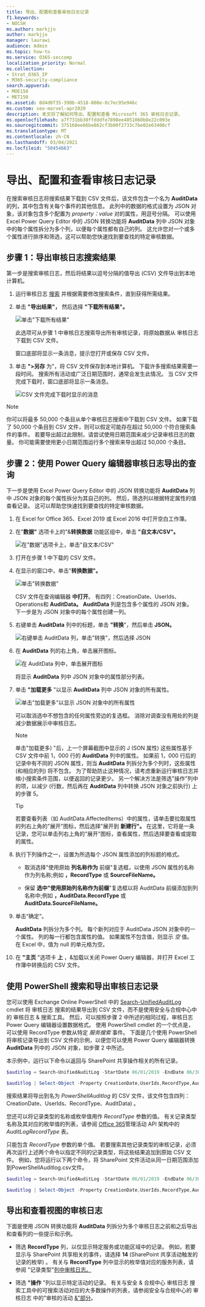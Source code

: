 ```yaml
---
title: 导出、配置和查看审核日志记录
f1.keywords:
- NOCSH
ms.author: markjjo
author: markjjo
manager: laurawi
audience: Admin
ms.topic: how-to
ms.service: O365-seccomp
localization_priority: Normal
ms.collection:
- Strat_O365_IP
- M365-security-compliance
search.appverid:
- MOE150
- MET150
ms.assetid: 0d4d0f35-390b-4518-800e-0c7ec95e946c
ms.custom: seo-marvel-apr2020
description: 本文将了解如何导出、配置和查看 Microsoft 365 审核日志记录。
ms.openlocfilehash: a7f731bb30ffdddfe7898ee4051060b8e22c093e
ms.sourcegitcommit: 375168ee66be862cf3b00f2733c7be02e63408cf
ms.translationtype: MT
ms.contentlocale: zh-CN
ms.lasthandoff: 03/04/2021
ms.locfileid: "50454663"
---
```

# <a name="export-configure-and-view-audit-log-records"></a>导出、配置和查看审核日志记录

在搜索审核日志将搜索结果下载到 CSV 文件后，该文件包含一个名为 **AuditData** 的列，其中包含有关每个事件的其他信息。 此列中的数据的格式设置为 JSON 对象，该对象包含多个配置为 *property：value* 对的属性，用逗号分隔。 可以使用 Excel Power Query Editor 中的 JSON 转换功能将 **AuditData** 列中 JSON 对象中的每个属性拆分为多个列，以便每个属性都有自己的列。 这允许您对一个或多个属性进行排序和筛选，这可以帮助您快速找到要查找的特定审核数据。

## <a name="step-1-export-audit-log-search-results"></a>步骤 1：导出审核日志搜索结果

第一步是搜索审核日志，然后将结果以逗号分隔的值导出 (CSV) 文件导出到本地计算机。
  
1. 运行审核日志 [搜索](search-the-audit-log-in-security-and-compliance.md#search-the-audit-log) 并根据需要修改搜索条件，直到获得所需结果。

2. 单击 **"导出结果"，** 然后选择 **"下载所有结果"。** 

   ![单击"下载所有结果"](../media/ExportAuditSearchResults.png)

   此选项可从步骤 1 中审核日志搜索导出所有审核记录，将原始数据从 审核日志下载到 CSV 文件。 

   窗口底部将显示一条消息，提示您打开或保存 CSV 文件。 

3. 单击 **">另存** 为"，将 CSV 文件保存到本地计算机。 下载许多搜索结果需要一段时间。 搜索所有活动或广泛日期范围时，通常会发生此情况。 当 CSV 文件完成下载时，窗口底部将显示一条消息。

   ![CSV 文件完成下载时显示的消息](../media/ExportAuditSearchResultsFinish.png)

> [!NOTE]
  > 你可以将最多 50,000 个条目从单个审核日志搜索中下载到 CSV 文件。 如果下载了 50,000 个条目到 CSV 文件，则可以假定可能存在超过 50,000 个符合搜索条件的事件。 若要导出超过此限制，请尝试使用日期范围来减少记录审核日志的数量。 你可能需要使用更小日期范围运行多个搜索来导出超过 50,000 个条目。

## <a name="step-2-format-the-exported-audit-log-using-the-power-query-editor"></a>步骤 2：使用 Power Query 编辑器审核日志导出的查询

下一步是使用 Excel Power Query Editor 中的 JSON 转换功能将 **AuditData** 列中 JSON 对象的每个属性拆分为其自己的列。 然后，筛选列以根据特定属性的值查看记录。 这可以帮助您快速找到要查找的特定审核数据。

1. 在 Excel for Office 365、Excel 2019 或 Excel 2016 中打开空白工作簿。

2. 在"**数据"** 选项卡上的"&**转换数据** 功能区组中，单击 **"自文本/CSV"。**

    ![在"数据"选项卡上，单击"自文本/CSV"](../media/JSONTransformOpenCSVFile.png)

3. 打开在步骤 1 中下载的 CSV 文件。

4. 在显示的窗口中，单击"**转换数据"。**

   ![单击"转换数据"](../media/JSONOpenPowerQuery.png)

   CSV 文件在查询编辑器 **中打开**。 有四列：CreationDate、UserIds、Operations和 **AuditData。**   **AuditData** 列是包含多个属性的 JSON 对象。 下一步是为 JSON 对象中的每个属性创建一列。

5. 右键单击 **AuditData** 列中的标题，单击 **"转换**"，然后单击 **JSON。** 

   ![右键单击 AuditData 列，单击"转换"，然后选择 JSON](../media/JSONTransform.png)

6. 在 **AuditData** 列的右上角，单击展开图标。

   ![在 AuditData 列中，单击展开图标](../media/JSONTransformExpandIcon.png)

   将显示 **AuditData** 列中 JSON 对象中的属性部分列表。

7. 单击 **"加载更多** "以显示 **AuditData** 列中 JSON 对象的所有属性。

   ![单击"加载更多"以显示 JSON 对象中的所有属性](../media/JSONTransformLoadJSONProperties.png)

   可以取消选中不想包含的任何属性旁边的复选框。 消除对调查没有用处的列是减少数据展示中审核日志。 

   > [!NOTE]
   > 单击"加载更多) "后，上一个屏幕截图中显示的 J  (SON 属性) 这些属性基于 CSV 文件中前 1，000 行的 **AuditData** 列中的属性。 如果前 1，000 行后的记录中有不同的 JSON 属性，则当 **AuditData** 列拆分为多个列时，这些属性 (和相应的列) 将不包含。 为了帮助防止这种情况，请考虑重新运行审核日志并缩小搜索条件范围，以便返回的记录更少。 另一个解决方法是筛选"操作"列中的项，以减少 (行数，然后再在 **AuditData** 列中转换 JSON 对象之前执行) 上的步骤 5。

   > [!TIP]
   > 若要查看列表（如 AuditData.AffectedItems）中的属性，请单击要拉取属性的列右上角的"展开"图标，然后选择"展开到 **新建行"。**  在这里，它将是一条记录，您可以单击列右上角的"展开"图标，查看属性，然后选择要查看或提取的属性。

8. 执行下列操作之一，设置为所选每个 JSON 属性添加的列标题的格式。

    - 取消选择"使用原始 **列名称作为** 前缀"复选框，以使用 JSON 属性的名称作为列名称;例如 **，RecordType** 或 **SourceFileName。**

    - 保留 **选中"使用原始列名称作为前缀**"复选框以将 AuditData 前缀添加到列名称中;例如 **，AuditData.RecordType** 或 **AuditData.SourceFileName。**

9. 单击“确定”。

    **AuditData** 列拆分为多个列。 每个新列对应于 AuditData JSON 对象中的一个属性。 列的每一行都包含属性的值。 如果属性不包含值，则显示 *空* 值。 在 Excel 中，值为 null 的单元格为空。
  
10. 在 **"主页** "选项卡 **上** ，&加载以关闭 Power Query 编辑器，并打开 Excel 工作簿中转换后的 CSV 文件。

## <a name="use-powershell-to-search-and-export-audit-log-records"></a>使用 PowerShell 搜索和导出审核日志记录

您可以使用 Exchange Online PowerShell 中的 [Search-UnifiedAuditLog](https://docs.microsoft.com/powershell/module/exchange/search-unifiedauditlog) cmdlet 将 审核日志 搜索的结果导出到 CSV 文件，而不是使用安全与合规中心中的 审核日志 & 搜索工具。 然后，可以按照步骤 2 中所述的相同过程，审核日志 Power Query 编辑器设置数据格式。 使用 PowerShell cmdlet 的一个优点是，可以使用 RecordType 参数从特定 *服务搜索* 事件。 下面是几个使用 PowerShell 将审核记录导出到 CSV 文件的示例，以便您可以使用 Power Query 编辑器转换 **AuditData** 列中的 JSON 对象，如步骤 2 中所述。

本示例中，运行以下命令以返回与 SharePoint 共享操作相关的所有记录。

```powershell
$auditlog = Search-UnifiedAuditLog -StartDate 06/01/2019 -EndDate 06/30/2019 -RecordType SharePointSharingOperation
```

```powershell
$auditlog | Select-Object -Property CreationDate,UserIds,RecordType,AuditData | Export-Csv -Path c:\AuditLogs\PowerShellAuditlog.csv -NoTypeInformation
```

搜索结果将导出到名为 *PowerShellAuditlog* 的 CSV 文件，该文件包含四列：CreationDate、UserIds、RecordType、AuditData) 。

您还可以将记录类型的名称或枚举值用作 *RecordType* 参数的值。 有关记录类型名称及其对应的枚举值的列表，请参阅 [Office 365](https://docs.microsoft.com/office/office-365-management-api/office-365-management-activity-api-schema#enum-auditlogrecordtype---type-edmint32)管理活动 API 架构中的 *AuditLogRecordType* 表。

只能包含 *RecordType* 参数的单个值。 若要搜索其他记录类型的审核记录，必须再次运行上述两个命令以指定不同的记录类型，将这些结果追加到原始 CSV 文件。 例如，您将运行以下两个命令，将 SharePoint 文件活动从同一日期范围添加到PowerShellAuditlog.csv文件。

```powershell
$auditlog = Search-UnifiedAuditLog -StartDate 06/01/2019 -EndDate 06/30/2019 -RecordType SharePointFileOperation
```

```powershell
$auditlog | Select-Object -Property CreationDate,UserIds,RecordType,AuditData | Export-Csv -Append -Path c:\AuditLogs\PowerShellAuditlog.csv -NoTypeInformation
```

## <a name="tips-for-exporting-and-viewing-the-audit-log"></a>导出和查看视图的审核日志

下面是使用 JSON 转换功能将 **AuditData** 列拆分为多个审核日志之前和之后导出和查看列的一些提示和示例。

- 筛选 **RecordType** 列，以仅显示特定服务或功能区域中的记录。 例如，若要显示与 SharePoint 共享相关的事件，请选择 **14** (SharePoint 共享活动触发的记录的枚举) 。 有关与 **RecordType** 列中显示的枚举值对应的服务列表，请参阅 "记录类型"[列中审核日志。](detailed-properties-in-the-office-365-audit-log.md)

- 筛选 **"操作** "列以显示特定活动的记录。 有关与安全 & 合规中心 审核日志 搜索工具中的可搜索活动对应的大多数操作的列表，请参阅安全与合规中心的 审核日志 中的"审核的活动 [&"部分](search-the-audit-log-in-security-and-compliance.md#audited-activities)。
